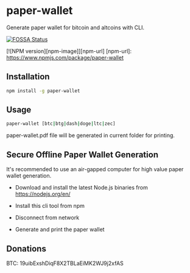 # paper-wallet

Generate paper wallet for bitcoin and altcoins with CLI.

[![FOSSA Status](https://app.fossa.io/api/projects/git%2Bgithub.com%2Fharietqyun%2Fpaper-wallet.svg?type=shield)](https://app.fossa.io/projects/git%2Bgithub.com%2Fharietqyun%2Fpaper-wallet?ref=badge_shield)

[![NPM version][npm-image]][npm-url]
[npm-url]: https://www.npmjs.com/package/paper-wallet

## Installation
```bash
npm install -g paper-wallet
```

## Usage
```bash
paper-wallet [btc|btg|dash|doge|ltc|zec]
```

paper-wallet.pdf file will be generated in current folder for printing.

## Secure Offline Paper Wallet Generation

It's recommended to use an air-gapped computer for high value paper wallet generation. 

* Download and install the latest Node.js binaries from https://nodejs.org/en/

* Install this cli tool from npm

* Disconnect from network

* Generate and print the paper wallet

## Donations
BTC: 19uibExshDiqF8X2TBLaEiMK2WJ9j2xfAS
